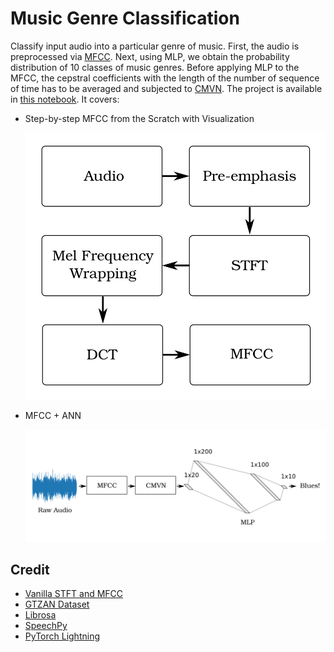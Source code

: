 # Music Genre Classification

Classify input audio into a particular genre of music. First, the audio is preprocessed via [MFCC](https://en.wikipedia.org/wiki/Mel-frequency_cepstrum). Next, using MLP, we obtain the probability distribution of 10 classes of music genres. Before applying MLP to the MFCC, the cepstral coefficients with the length of the number of sequence of time has to be averaged and subjected to [CMVN](https://en.wikipedia.org/wiki/Cepstral_mean_and_variance_normalization). The project is available in [this notebook](https://github.com/reshalfahsi/music-genre-classification/blob/master/MusicGenreClassification.ipynb). It covers:
 
 - Step-by-step MFCC from the Scratch with Visualization

   <p align="center"> <img src="https://github.com/reshalfahsi/music-genre-classification/blob/master/mfcc.png" alt="MFCC" > </p>

 - MFCC + ANN

   <p align="center"> <img src="https://github.com/reshalfahsi/music-genre-classification/blob/master/classification.png" alt="Classification" > </p>

## Credit

 - [Vanilla STFT and MFCC](https://github.com/brihijoshi/vanilla-stft-mfcc)
 - [GTZAN Dataset](https://www.kaggle.com/datasets/andradaolteanu/gtzan-dataset-music-genre-classification)
 - [Librosa](https://github.com/librosa/librosa)
 - [SpeechPy](https://github.com/astorfi/speechpy)
 - [PyTorch Lightning](https://github.com/Lightning-AI/lightning)
